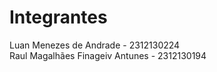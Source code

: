 # Integrantes 
Luan Menezes de Andrade         - 2312130224  
Raul Magalhães Finageiv Antunes - 2312130194
